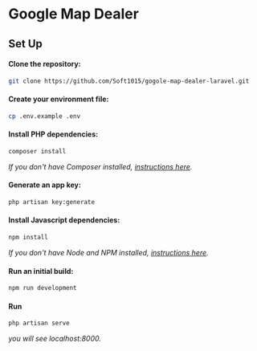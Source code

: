 # Google Map Dealer

## Set Up

#### Clone the repository:

```bash
git clone https://github.com/Soft1015/gogole-map-dealer-laravel.git
```

#### Create your environment file:

```bash
cp .env.example .env
```


#### Install PHP dependencies:

```bash
composer install
```

_If you don't have Composer installed, [instructions here](https://getcomposer.org/)._

#### Generate an app key:

```bash
php artisan key:generate
```

#### Install Javascript dependencies:

```bash
npm install
```

_If you don't have Node and NPM installed, [instructions here](https://www.npmjs.com/get-npm)._

#### Run an initial build:

```bash
npm run development
```


#### Run 

```bash
php artisan serve
```


_you will see localhost:8000._
